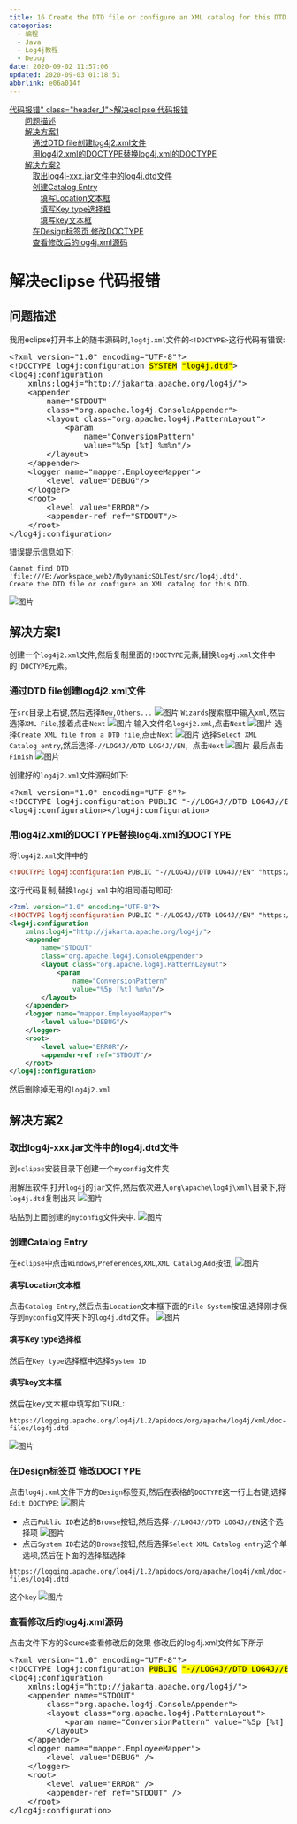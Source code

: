 ```yaml
---
title: 16 Create the DTD file or configure an XML catalog for this DTD
categories: 
  - 编程
  - Java
  - Log4j教程
  - Debug
date: 2020-09-02 11:57:06
updated: 2020-09-03 01:18:51
abbrlink: e06a014f
---
```

<div id='my_toc'><a href="/blog/e06a014f/#解决eclipse-<!DOCTYPE-log4j-configuration-SYSTEM"log4j-dtd">代码报错" class="header_1">解决eclipse <!DOCTYPE log4j:configuration SYSTEM"log4j.dtd">代码报错</a>&nbsp;<br><a href="/blog/e06a014f/#问题描述" class="header_2">问题描述</a>&nbsp;<br><a href="/blog/e06a014f/#解决方案1" class="header_2">解决方案1</a>&nbsp;<br><a href="/blog/e06a014f/#通过DTD-file创建log4j2-xml文件" class="header_3">通过DTD file创建log4j2.xml文件</a>&nbsp;<br><a href="/blog/e06a014f/#用log4j2-xml的DOCTYPE替换log4j-xml的DOCTYPE" class="header_3">用log4j2.xml的DOCTYPE替换log4j.xml的DOCTYPE</a>&nbsp;<br><a href="/blog/e06a014f/#解决方案2" class="header_2">解决方案2</a>&nbsp;<br><a href="/blog/e06a014f/#取出log4j-xxx-jar文件中的log4j-dtd文件" class="header_3">取出log4j-xxx.jar文件中的log4j.dtd文件</a>&nbsp;<br><a href="/blog/e06a014f/#创建Catalog-Entry" class="header_3">创建Catalog Entry</a>&nbsp;<br><a href="/blog/e06a014f/#填写Location文本框" class="header_4">填写Location文本框</a>&nbsp;<br><a href="/blog/e06a014f/#填写Key-type选择框" class="header_4">填写Key type选择框</a>&nbsp;<br><a href="/blog/e06a014f/#填写key文本框" class="header_4">填写key文本框</a>&nbsp;<br><a href="/blog/e06a014f/#在Design标签页-修改DOCTYPE" class="header_3">在Design标签页 修改DOCTYPE</a>&nbsp;<br><a href="/blog/e06a014f/#查看修改后的log4j-xml源码" class="header_3">查看修改后的log4j.xml源码</a>&nbsp;<br></div>
<style>.header_1{margin-left: 1em;}.header_2{margin-left: 2em;}.header_3{margin-left: 3em;}.header_4{margin-left: 4em;}.header_5{margin-left: 5em;}.header_6{margin-left: 6em;}</style>
<!--more-->
<script>if (navigator.platform.search('arm')==-1){document.getElementById('my_toc').style.display = 'none';}var e,p = document.getElementsByTagName('p');while (p.length>0) {e = p[0];e.parentElement.removeChild(e);}</script>

<!--end-->
# 解决eclipse <!DOCTYPE log4j:configuration SYSTEM"log4j.dtd">代码报错
## 问题描述
我用eclipse打开书上的随书源码时,`log4j.xml`文件的`<!DOCTYPE>`这行代码有错误:
<pre>
&lt;?xml version="1.0" encoding="UTF-8"?&gt;
&lt;!DOCTYPE log4j:configuration <mark>SYSTEM</mark> <mark>"log4j.dtd"</mark>&gt;
&lt;log4j:configuration
    xmlns:log4j="http://jakarta.apache.org/log4j/"&gt;
    &lt;appender
        name="STDOUT"
        class="org.apache.log4j.ConsoleAppender"&gt;
        &lt;layout class="org.apache.log4j.PatternLayout"&gt;
            &lt;param
                name="ConversionPattern"
                value="%5p [%t] %m%n"/&gt;
        &lt;/layout&gt;
    &lt;/appender&gt;
    &lt;logger name="mapper.EmployeeMapper"&gt;
        &lt;level value="DEBUG"/&gt;
    &lt;/logger&gt;
    &lt;root&gt;
        &lt;level value="ERROR"/&gt;
        &lt;appender-ref ref="STDOUT"/&gt;
    &lt;/root&gt;
&lt;/log4j:configuration&gt;
</pre>

错误提示信息如下:
```
Cannot find DTD 'file:///E:/workspace_web2/MyDynamicSQLTest/src/log4j.dtd'.
Create the DTD file or configure an XML catalog for this DTD.
```
![图片](https://raw.githubusercontent.com/lanlan2017/images/master/Blog/Programming/Java/Log4jTutorial/Debug/16/1.png)

## 解决方案1
创建一个`log4j2.xml`文件,然后复制里面的`!DOCTYPE`元素,替换`log4j.xml`文件中的`!DOCTYPE`元素。
### 通过DTD file创建log4j2.xml文件
在`src`目录上右键,然后选择`New,Others...`
![图片](https://raw.githubusercontent.com/lanlan2017/images/master/Blog/Programming/Java/Log4jTutorial/Debug/16/2.png)
`Wizards`搜索框中输入`xml`,然后选择`XML File`,接着点击`Next`
![图片](https://raw.githubusercontent.com/lanlan2017/images/master/Blog/Programming/Java/Log4jTutorial/Debug/16/3.png)
输入文件名`log4j2.xml`,点击`Next`
![图片](https://raw.githubusercontent.com/lanlan2017/images/master/Blog/Programming/Java/Log4jTutorial/Debug/16/4.png)
选择`Create XML file from a DTD file`,点击`Next`
![图片](https://raw.githubusercontent.com/lanlan2017/images/master/Blog/Programming/Java/Log4jTutorial/Debug/16/5.png)
选择`Select XML Catalog entry`,然后选择`-//LOG4J//DTD LOG4J//EN`，点击`Next`
![图片](https://raw.githubusercontent.com/lanlan2017/images/master/Blog/Programming/Java/Log4jTutorial/Debug/16/6.png)
最后点击`Finish`
![图片](https://raw.githubusercontent.com/lanlan2017/images/master/Blog/Programming/Java/Log4jTutorial/Debug/16/7.png)



创建好的`log4j2.xml`文件源码如下:
<pre>
&lt;?xml version="1.0" encoding="UTF-8"?&gt;
&lt;!DOCTYPE log4j:configuration PUBLIC "-//LOG4J//DTD LOG4J//EN" "https://logging.apache.org/log4j/1.2/apidocs/org/apache/log4j/xml/doc-files/log4j.dtd" &gt;
&lt;log4j:configuration&gt;&lt;/log4j:configuration&gt;
</pre>

### 用log4j2.xml的DOCTYPE替换log4j.xml的DOCTYPE
将`log4j2.xml`文件中的
```xml
<!DOCTYPE log4j:configuration PUBLIC "-//LOG4J//DTD LOG4J//EN" "https://logging.apache.org/log4j/1.2/apidocs/org/apache/log4j/xml/doc-files/log4j.dtd" >
```
这行代码复制,替换`log4j.xml`中的相同语句即可:
```xml
<?xml version="1.0" encoding="UTF-8"?>
<!DOCTYPE log4j:configuration PUBLIC "-//LOG4J//DTD LOG4J//EN" "https://logging.apache.org/log4j/1.2/apidocs/org/apache/log4j/xml/doc-files/log4j.dtd" >
<log4j:configuration
    xmlns:log4j="http://jakarta.apache.org/log4j/">
    <appender
        name="STDOUT"
        class="org.apache.log4j.ConsoleAppender">
        <layout class="org.apache.log4j.PatternLayout">
            <param
                name="ConversionPattern"
                value="%5p [%t] %m%n"/>
        </layout>
    </appender>
    <logger name="mapper.EmployeeMapper">
        <level value="DEBUG"/>
    </logger>
    <root>
        <level value="ERROR"/>
        <appender-ref ref="STDOUT"/>
    </root>
</log4j:configuration>
```
然后删除掉无用的`log4j2.xml`

## 解决方案2
### 取出log4j-xxx.jar文件中的log4j.dtd文件
到`eclipse`安装目录下创建一个`myconfig`文件夹

用解压软件,打开`log4j`的`jar`文件,然后依次进入`org\apache\log4j\xml\`目录下,将`log4j.dtd`复制出来
![图片](https://raw.githubusercontent.com/lanlan2017/images/master/Blog/Programming/Java/Log4jTutorial/Debug/16/9.png)

粘贴到上面创建的`myconfig`文件夹中.
![图片](https://raw.githubusercontent.com/lanlan2017/images/master/Blog/Programming/Java/Log4jTutorial/Debug/16/8.png)



### 创建Catalog Entry
在`eclipse`中点击`Windows`,`Preferences`,`XML`,`XML Catalog`,`Add`按钮,
![图片](https://raw.githubusercontent.com/lanlan2017/images/master/Blog/Programming/Java/Log4jTutorial/Debug/16/10.png)

#### 填写Location文本框
点击`Catalog Entry`,然后点击`Location`文本框下面的`File System`按钮,选择刚才保存到`myconfig`文件夹下的`log4j.dtd`文件。
![图片](https://raw.githubusercontent.com/lanlan2017/images/master/Blog/Programming/Java/Log4jTutorial/Debug/16/11.png)


#### 填写Key type选择框
然后在`Key type`选择框中选择`System ID`
#### 填写key文本框
然后在key文本框中填写如下URL:
```
https://logging.apache.org/log4j/1.2/apidocs/org/apache/log4j/xml/doc-files/log4j.dtd
```
![图片](https://raw.githubusercontent.com/lanlan2017/images/master/Blog/Programming/Java/Log4jTutorial/Debug/16/12.png)


### 在Design标签页 修改DOCTYPE
点击`log4j.xml`文件下方的`Design`标签页,然后在表格的`DOCTYPE`这一行上右键,选择`Edit DOCTYPE`:
![图片](https://raw.githubusercontent.com/lanlan2017/images/master/Blog/Programming/Java/Log4jTutorial/Debug/16/13.png)
- 点击`Public ID`右边的`Browse`按钮,然后选择`-//LOG4J//DTD LOG4J//EN`这个选择项
![图片](https://raw.githubusercontent.com/lanlan2017/images/master/Blog/Programming/Java/Log4jTutorial/Debug/16/14.png)
- 点击`System ID`右边的`Browse`按钮,然后选择`Select XML Catalog entry`这个单选项,然后在下面的选择框选择
```
https://logging.apache.org/log4j/1.2/apidocs/org/apache/log4j/xml/doc-files/log4j.dtd
```
这个`key`
![图片](https://raw.githubusercontent.com/lanlan2017/images/master/Blog/Programming/Java/Log4jTutorial/Debug/16/15.png)


<!-- 
Blog/Programming/Java/Log4jTutorial/Debug/16/15
-->
### 查看修改后的log4j.xml源码
点击文件下方的Source查看修改后的效果
修改后的log4j.xml文件如下所示
<pre>
&lt;?xml version="1.0" encoding="UTF-8"?&gt;
&lt;!DOCTYPE log4j:configuration <mark>PUBLIC</mark> <mark>"-//LOG4J//DTD LOG4J//EN"</mark> <mark>"https://logging.apache.org/log4j/1.2/apidocs/org/apache/log4j/xml/doc-files/log4j.dtd"</mark>&gt;
&lt;log4j:configuration
    xmlns:log4j="http://jakarta.apache.org/log4j/"&gt;
    &lt;appender name="STDOUT"
        class="org.apache.log4j.ConsoleAppender"&gt;
        &lt;layout class="org.apache.log4j.PatternLayout"&gt;
            &lt;param name="ConversionPattern" value="%5p [%t] %m%n" /&gt;
        &lt;/layout&gt;
    &lt;/appender&gt;
    &lt;logger name="mapper.EmployeeMapper"&gt;
        &lt;level value="DEBUG" /&gt;
    &lt;/logger&gt;
    &lt;root&gt;
        &lt;level value="ERROR" /&gt;
        &lt;appender-ref ref="STDOUT" /&gt;
    &lt;/root&gt;
&lt;/log4j:configuration&gt;
</pre>
